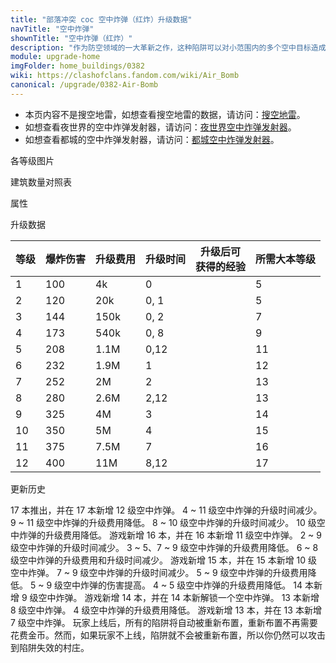 ```yaml
---
title: "部落冲突 coc 空中炸弹（红炸）升级数据"
navTitle: "空中炸弹"
shownTitle: "空中炸弹（红炸）"
description: "作为防空领域的一大革新之作，这种陷阱可以对小范围内的多个空中目标造成伤害。"
module: upgrade-home
imgFolder: home_buildings/0382
wiki: https://clashofclans.fandom.com/wiki/Air_Bomb
canonical: /upgrade/0382-Air-Bomb
---
```


- 本页内容不是搜空地雷，如想查看搜空地雷的数据，请访问：[搜空地雷](/upgrade/0384-Seeking-Air-Mine)。
- 如想查看夜世界的空中炸弹发射器，请访问：[夜世界空中炸弹发射器](/upgrade/1107-Air-Bombs)。
- 如想查看都城的空中炸弹发射器，请访问：[都城空中炸弹发射器](/upgrade/2208-Air-Bombs)。

<UnitInfo :folder="$frontmatter.imgFolder" imgSrc="Air_Bomb_info.png" :imgAlt="$frontmatter.navTitle" :description="$frontmatter.description" :isSmallImg="true" />

<SmallTitle>各等级图片</SmallTitle>

<Panel>
    <UnitImgGroup :folder="$frontmatter.imgFolder">
        <UnitImg imgTitle="1 - 2 级" imgSrc="Air_Bomb1.png" />
        <UnitImg imgTitle="3 - 4 级" imgSrc="Air_Bomb3.png" />
        <UnitImg imgTitle="5 - 6 级" imgSrc="Air_Bomb5.png" />
        <UnitImg imgTitle="7 - 8 级" imgSrc="Air_Bomb7.png" />
        <UnitImg imgTitle="9 - 10 级" imgSrc="Air_Bomb9.png" />
        <UnitImg imgTitle="11 - 12 级" imgSrc="Air_Bomb11.png" />
        <UnitImg imgTitle="未重新布置" imgSrc="Air_Bomb_unarmed.png" />
    </UnitImgGroup>
</Panel>

<SmallTitle>建筑数量对照表</SmallTitle>

<BuildingNum>
    <BuildingNumRow title="大本等级" num="1 - 4, 5 - 7, 8 - 9, 10 - 11, 12 - 13, 14 - 17" />
    <BuildingNumRow title="建筑数量" num="    0,     2,     4,       5,       6,       7" />
</BuildingNum>

<SmallTitle>属性</SmallTitle>

<UnitProperties>
    <UnitProperty pKey="占地面积" pValue="1×1" />
    <UnitProperty pKey="伤害类型" pValue="范围伤害" />
    <UnitProperty pKey="作用目标" pValue="仅空中目标" />
    <UnitProperty pKey="触发半径" pValue="4 格" />
    <UnitProperty pKey="伤害半径" pValue="3 格" />
    <UnitProperty pKey="爆炸延时" pValue="0.3 秒" />
</UnitProperties>

<SmallTitle>升级数据</SmallTitle>

<script setup>
const tableExtraInfo = [
    {
        "column": 2,
        "type": "cost",
        "gpClass": "building",
        "icon": "Gold"
    },
    {
        "column": 3,
        "type": "time",
        "gpClass": "building"
    },
    {
        "column": 4,
        "type": "exp",
        "icon": "Exp"
    }
];
</script>

<UnitTable :tableExtraInfo="tableExtraInfo">

| 等级 | 爆炸伤害 | 升级费用 |  升级时间  |升级后可<br>获得的经验| 所需大本等级  |
| ---- |    ---  |   ---   |    ---    |         ---         |     ---     |
|   1  |   100   |     4k  |    0      |                     |      5      |
|   2  |   120   |    20k  |    0, 1   |                     |      5      |
|   3  |   144   |   150k  |    0, 2   |                     |      7      |
|   4  |   173   |   540k  |    0, 8   |                     |      9      |
|   5  |   208   |   1.1M  |    0,12   |                     |     11      |
|   6  |   232   |   1.9M  |    1      |                     |     12      |
|   7  |   252   |     2M  |    2      |                     |     13      |
|   8  |   280   |   2.6M  |    2,12   |                     |     13      |
|   9  |   325   |     4M  |    3      |                     |     14      |
|  10  |   350   |     5M  |    4      |                     |     15      |
|  11  |   375   |   7.5M  |    7      |                     |     16      |
|  12  |   400   |    11M  |    8,12   |                     |     17      |
</UnitTable>

<SmallTitle>更新历史</SmallTitle>

<Timeline>
    <TimelineItem date="2024/11/25">
        <TimelineRow>17 本推出，并在 17 本新增 12 级空中炸弹。</TimelineRow>
        <TimelineRow>4 ~ 11 级空中炸弹的升级时间减少。</TimelineRow>
        <TimelineRow>9 ~ 11 级空中炸弹的升级费用降低。</TimelineRow>
    </TimelineItem>
    <TimelineItem date="2024/06/18">
        <TimelineRow>8 ~ 10 级空中炸弹的升级时间减少。</TimelineRow>
        <TimelineRow>10 级空中炸弹的升级费用降低。</TimelineRow>
    </TimelineItem>
    <TimelineItem date="2023/12/12">
        <TimelineRow>游戏新增 16 本，并在 16 本新增 11 级空中炸弹。</TimelineRow>
        <TimelineRow>2 ~ 9 级空中炸弹的升级时间减少。</TimelineRow>
        <TimelineRow>3 ~ 5、7 ~ 9 级空中炸弹的升级费用降低。</TimelineRow>
    </TimelineItem>
    <TimelineItem date="2023/06/12">
        <TimelineRow>6 ~ 8 级空中炸弹的升级费用和升级时间减少。</TimelineRow>
    </TimelineItem>
    <TimelineItem date="2022/10/10">
        <TimelineRow>游戏新增 15 本，并在 15 本新增 10 级空中炸弹。</TimelineRow>
        <TimelineRow>7 ~ 9 级空中炸弹的升级时间减少。</TimelineRow>
        <TimelineRow>5 ~ 9 级空中炸弹的升级费用降低。</TimelineRow>
    </TimelineItem>
    <TimelineItem date="2022/06/27">
        <TimelineRow>5 ~ 9 级空中炸弹的伤害提高。</TimelineRow>
    </TimelineItem>
    <TimelineItem date="2021/12/09">
        <TimelineRow>4 ~ 5 级空中炸弹的升级费用降低。</TimelineRow>
    </TimelineItem>
    <TimelineItem date="2021/06/15">
        <TimelineRow>14 本新增 9 级空中炸弹。</TimelineRow>
    </TimelineItem>
    <TimelineItem date="2021/04/12">
        <TimelineRow>游戏新增 14 本，并在 14 本新解锁一个空中炸弹。</TimelineRow>
    </TimelineItem>
    <TimelineItem date="2020/12/07">
        <TimelineRow>13 本新增 8 级空中炸弹。</TimelineRow>
    </TimelineItem>
    <TimelineItem date="2020/03/30">
        <TimelineRow>4 级空中炸弹的升级费用降低。</TimelineRow>
    </TimelineItem>
    <TimelineItem date="2019/12/09">
        <TimelineRow>游戏新增 13 本，并在 13 本新增 7 级空中炸弹。</TimelineRow>
    </TimelineItem>
    <TimelineItem date="2019/04/02">
        <TimelineRow>玩家上线后，所有的陷阱将自动被重新布置，重新布置不再需要花费金币。然而，如果玩家不上线，陷阱就不会被重新布置，所以你仍然可以攻击到陷阱失效的村庄。</TimelineRow>
    </TimelineItem>
    <TimelineItem :historyBottom="true" />
</Timeline>
